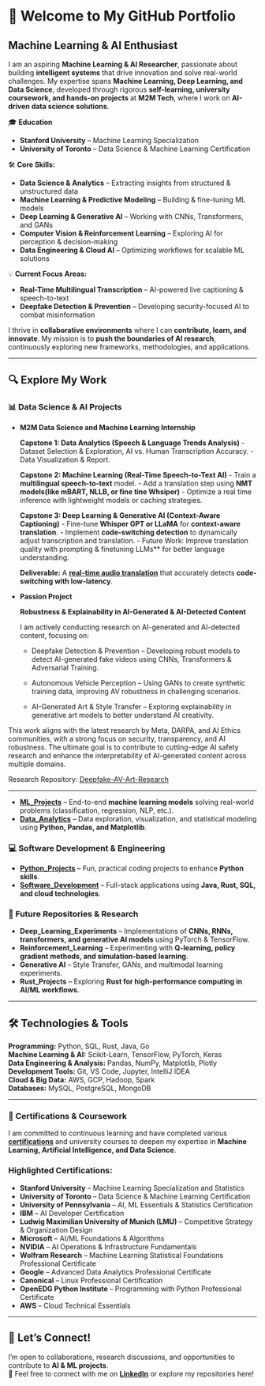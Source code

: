 # 🚀 Welcome to My GitHub Portfolio  

## Machine Learning & AI Enthusiast  

I am an aspiring **Machine Learning & AI Researcher**, passionate about building **intelligent systems** that drive innovation and solve real-world challenges. My expertise spans **Machine Learning, Deep Learning, and Data Science**, developed through rigorous **self-learning, university coursework, and hands-on projects** at **M2M Tech**, where I work on **AI-driven data science solutions**.  

🎓 **Education**  
- **Stanford University** – Machine Learning Specialization  
- **University of Toronto** – Data Science & Machine Learning Certification   

🛠 **Core Skills:**  
- **Data Science & Analytics** – Extracting insights from structured & unstructured data  
- **Machine Learning & Predictive Modeling** – Building & fine-tuning ML models  
- **Deep Learning & Generative AI** – Working with CNNs, Transformers, and GANs  
- **Computer Vision & Reinforcement Learning** – Exploring AI for perception & decision-making  
- **Data Engineering & Cloud AI** – Optimizing workflows for scalable ML solutions  

💡 **Current Focus Areas:**  
- **Real-Time Multilingual Transcription** – AI-powered live captioning & speech-to-text  
- **Deepfake Detection & Prevention** – Developing security-focused AI to combat misinformation  

I thrive in **collaborative environments** where I can **contribute, learn, and innovate**. My mission is to **push the boundaries of AI research**, continuously exploring new frameworks, methodologies, and applications.  

---

## 🔍 Explore My Work  

### 📊 Data Science & AI Projects
- **M2M Data Science and Machine Learning Internship**

  	**Capstone 1: Data Analytics (Speech & Language Trends Analysis)**
		- Dataset Selection & Exploration, AI vs. Human Transcription Accuracy.
  		- Data Visualization & Report.

	**Capstone 2: Machine Learning (Real-Time Speech-to-Text AI)**
		- Train a **multilingual speech-to-text** model.
		- Add a translation step using **NMT models(like mBART, NLLB, or fine tine Whsiper)**
                - Optimize a real time inference with lightweight models or caching strategies. 

	**Capstone 3: Deep Learning & Generative AI (Context-Aware Captioning)**
		- Fine-tune **Whisper GPT or LLaMA** for **context-aware translation**.
		- Implement **code-switching detection** to dynamically adjust transcription and translation.
                - Future Work: Improve translation quality with prompting & finetuning LLMs** for better language understanding.
  
  **Deliverable:** A [**real-time audio translation**](https://github.com/VinodAnbalagan/Real-time-audio-translation.git) that accurately detects **code-switching with low-latency**. 

- **Passion Project**
  
	**Robustness & Explainability in AI-Generated & AI-Detected Content**

	I am actively conducting research on AI-generated and AI-detected content, focusing on:

	- Deepfake Detection & Prevention – Developing robust models to detect AI-generated fake videos using CNNs, Transformers & Adversarial Training.
   
	- Autonomous Vehicle Perception – Using GANs to create synthetic training data, improving AV robustness in challenging scenarios.
   
	- AI-Generated Art & Style Transfer – Exploring explainability in generative art models to better understand AI creativity.

This work aligns with the latest research by Meta, DARPA, and AI Ethics communities, with a strong focus on security, transparency, and AI robustness. The ultimate goal is to contribute to cutting-edge AI safety research and enhance the interpretability of AI-generated content across multiple domains.

Research Repository: [Deepfake-AV-Art-Research](https://github.com/VinodAnbalagan/Deepfake-AV-Art-Research-.git)

--- 

- [**ML_Projects**](https://github.com/VinodAnbalagan/ML_Projects.git) – End-to-end **machine learning models** solving real-world problems (classification, regression, NLP, etc.).  
- [**Data_Analytics**](https://github.com/VinodAnbalagan/Data_Analytics.git) – Data exploration, visualization, and statistical modeling using **Python, Pandas, and Matplotlib**.  
  
### 💻 Software Development & Engineering  
- [**Python_Projects**](https://github.com/VinodAnbalagan/Python_Projects.git) – Fun, practical coding projects to enhance **Python skills**.    
- [**Software_Development**](https://github.com/VinodAnbalagan/Software-Development-.git) – Full-stack applications using **Java, Rust, SQL, and cloud technologies**.  

### 🚀 Future Repositories & Research 
- **Deep_Learning_Experiments** – Implementations of **CNNs, RNNs, transformers, and generative AI models** using PyTorch & TensorFlow.
- **Reinforcement_Learning** – Experimenting with **Q-learning, policy gradient methods, and simulation-based learning**.
- **Generative AI** – Style Transfer, GANs, and multimodal learning experiments.  
- **Rust_Projects** – Exploring **Rust for high-performance computing in AI/ML workflows**.    

---

## 🛠️ Technologies & Tools  

**Programming:** Python, SQL, Rust, Java, Go  
**Machine Learning & AI:** Scikit-Learn, TensorFlow, PyTorch, Keras  
**Data Engineering & Analysis:** Pandas, NumPy, Matplotlib, Plotly  
**Development Tools:** Git, VS Code, Jupyter, IntelliJ IDEA  
**Cloud & Big Data:** AWS, GCP, Hadoop, Spark  
**Databases:** MySQL, PostgreSQL, MongoDB  

---
### **📜 Certifications & Coursework**  
I am committed to continuous learning and have completed various [**certifications**](https://github.com/VinodAnbalagan/Certifications-.git) and university courses to deepen my expertise in **Machine Learning, Artificial Intelligence, and Data Science**. 

### **Highlighted Certifications:**  
- **Stanford University** – Machine Learning Specialization and Statistics 
- **University of Toronto** – Data Science & Machine Learning Certification  
- **University of Pennsylvania** – AI, ML Essentials & Statistics Certification  
- **IBM** – AI Developer Certification  
- **Ludwig Maximilian University of Munich (LMU)** – Competitive Strategy & Organization Design  
- **Microsoft** – AI/ML Foundations & Algorithms  
- **NVIDIA** – AI Operations & Infrastructure Fundamentals  
- **Wolfram Research** – Machine Learning Statistical Foundations Professional Certificate  
- **Google** – Advanced Data Analytics Professional Certificate  
- **Canonical** – Linux Professional Certification  
- **OpenEDG Python Institute** – Programming with Python Professional Certificate  
- **AWS** – Cloud Technical Essentials 

---

## 🤝 Let’s Connect!  
I’m open to collaborations, research discussions, and opportunities to contribute to **AI & ML projects**.  
📩 Feel free to connect with me on **[LinkedIn](https://www.linkedin.com/in/vinod-anbalagan/)** or explore my repositories here!  
